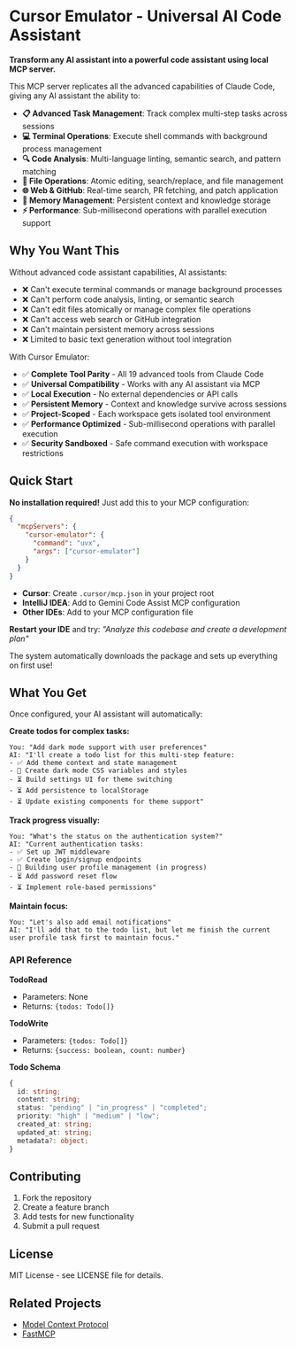 # Cursor Emulator - Universal AI Code Assistant

**Transform any AI assistant into a powerful code assistant using local MCP server.**

This MCP server replicates all the advanced capabilities of Claude Code, giving any AI assistant the ability to:

- **📋 Advanced Task Management**: Track complex multi-step tasks across sessions
- **💻 Terminal Operations**: Execute shell commands with background process management
- **🔍 Code Analysis**: Multi-language linting, semantic search, and pattern matching
- **📝 File Operations**: Atomic editing, search/replace, and file management
- **🌐 Web & GitHub**: Real-time search, PR fetching, and patch application
- **🧠 Memory Management**: Persistent context and knowledge storage
- **⚡ Performance**: Sub-millisecond operations with parallel execution support

## Why You Want This

Without advanced code assistant capabilities, AI assistants:

- ❌ Can't execute terminal commands or manage background processes
- ❌ Can't perform code analysis, linting, or semantic search
- ❌ Can't edit files atomically or manage complex file operations
- ❌ Can't access web search or GitHub integration
- ❌ Can't maintain persistent memory across sessions
- ❌ Limited to basic text generation without tool integration

With Cursor Emulator:

- ✅ **Complete Tool Parity** - All 19 advanced tools from Claude Code
- ✅ **Universal Compatibility** - Works with any AI assistant via MCP
- ✅ **Local Execution** - No external dependencies or API calls
- ✅ **Persistent Memory** - Context and knowledge survive across sessions
- ✅ **Project-Scoped** - Each workspace gets isolated tool environment
- ✅ **Performance Optimized** - Sub-millisecond operations with parallel execution
- ✅ **Security Sandboxed** - Safe command execution with workspace restrictions

## Quick Start

**No installation required!** Just add this to your MCP configuration:

```json
{
  "mcpServers": {
    "cursor-emulator": {
      "command": "uvx",
      "args": ["cursor-emulator"]
    }
  }
}
```

- **Cursor**: Create `.cursor/mcp.json` in your project root
- **IntelliJ IDEA**: Add to Gemini Code Assist MCP configuration
- **Other IDEs**: Add to your MCP configuration file

**Restart your IDE** and try: _"Analyze this codebase and create a development plan"_

The system automatically downloads the package and sets up everything on first use!

## What You Get

Once configured, your AI assistant will automatically:

**Create todos for complex tasks:**

```
You: "Add dark mode support with user preferences"
AI: "I'll create a todo list for this multi-step feature:
- ✅ Add theme context and state management
- 🔄 Create dark mode CSS variables and styles
- ⏳ Build settings UI for theme switching
- ⏳ Add persistence to localStorage
- ⏳ Update existing components for theme support"
```

**Track progress visually:**

```
You: "What's the status on the authentication system?"
AI: "Current authentication tasks:
- ✅ Set up JWT middleware
- ✅ Create login/signup endpoints
- 🔄 Building user profile management (in progress)
- ⏳ Add password reset flow
- ⏳ Implement role-based permissions"
```

**Maintain focus:**

```
You: "Let's also add email notifications"
AI: "I'll add that to the todo list, but let me finish the current user profile task first to maintain focus."
```

### API Reference

**TodoRead**

- Parameters: None
- Returns: `{todos: Todo[]}`

**TodoWrite**

- Parameters: `{todos: Todo[]}`
- Returns: `{success: boolean, count: number}`

**Todo Schema**

```typescript
{
  id: string;
  content: string;
  status: "pending" | "in_progress" | "completed";
  priority: "high" | "medium" | "low";
  created_at: string;
  updated_at: string;
  metadata?: object;
}
```

## Contributing

1. Fork the repository
2. Create a feature branch
3. Add tests for new functionality
4. Submit a pull request

## License

MIT License - see LICENSE file for details.

## Related Projects

- [Model Context Protocol](https://modelcontextprotocol.io/)
- [FastMCP](https://gofastmcp.com/)
